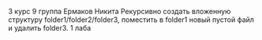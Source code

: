 3 курс 9 группа Ермаков Никита
Рекурсивно создать вложенную структуру folder1/folder2/folder3, поместить в folder1 новый пустой файл и удалить folder3.
1 лаба 
